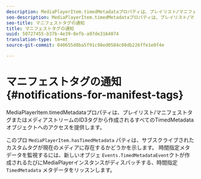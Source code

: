 ```yaml
---
description: MediaPlayerItem.timedMetadataプロパティは、プレイリスト/マニフェストタグまたはメディアストリームのID3タグから作成されるすべてのTimedMetadataオブジェクトへのアクセスを提供します。
seo-description: MediaPlayerItem.timedMetadataプロパティは、プレイリスト/マニフェストタグまたはメディアストリームのID3タグから作成されるすべてのTimedMetadataオブジェクトへのアクセスを提供します。
seo-title: マニフェストタグの通知
title: マニフェストタグの通知
uuid: 50727455-b37b-4e39-8efb-a97de3164074
translation-type: tm+mt
source-git-commit: 040655d8ba5f91c98ed0584c08db226ffe1e0f4e

---
```



# マニフェストタグの通知{#notifications-for-manifest-tags}

MediaPlayerItem.timedMetadataプロパティは、プレイリスト/マニフェストタグまたはメディアストリームのID3タグから作成されるすべてのTimedMetadataオブジェクトへのアクセスを提供します。

<!--<a id="section_9A22F6F1EA1F4F0C9E0C7687D12AA4AA"></a>-->

このプロ `MediaPlayerItem.hasTimedMetadata` パティは、サブスクライブされたカスタムタグが現在のメディアに存在するかどうかを示します。 時間指定メタデータを監視するには、新しいオブジェ `Events.TimedMetadataEvent`クトが作成されるたびにMediaPlayerインスタンスがディスパッチする、時間指定 `TimedMetadata` メタデータをリッスンします。
